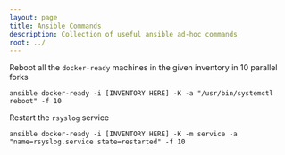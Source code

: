 ```yaml
---
layout: page
title: Ansible Commands
description: Collection of useful ansible ad-hoc commands
root: ../
---
```


Reboot all the `docker-ready` machines in the given inventory in 10 parallel forks

    ansible docker-ready -i [INVENTORY HERE] -K -a "/usr/bin/systemctl reboot" -f 10

Restart the `rsyslog` service
   
    ansible docker-ready -i [INVENTORY HERE] -K -m service -a "name=rsyslog.service state=restarted" -f 10

